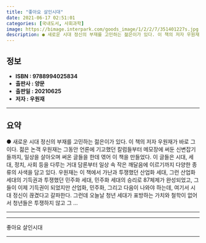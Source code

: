 ```yaml
---
title: "좋아요 살인시대"
date: 2021-06-17 02:51:01
categories: [국내도서, 사회과학]
image: https://bimage.interpark.com/goods_image/1/2/2/7/351401227s.jpg
description: ● 새로운 시대 정신의 부재를 고민하는 젊은이가 있다. 이 책의 저자 우원재가 바로 그이다. 젊은 논객 우원재는 그동안 언론에 기고했던 칼럼들부터 메모장에 써둔 신변잡기들까지, 일상을 살아오며 써온 글들을 한데 엮어 이 책을 만들었다. 이 글들은 시대, 세대, 정치, 사회 등을 다루는
---
```


## **정보**

- **ISBN : 9788994025834**
- **출판사 : 양문**
- **출판일 : 20210625**
- **저자 : 우원재**

------



## **요약**

●  새로운 시대 정신의 부재를 고민하는 젊은이가 있다. 이 책의 저자 우원재가 바로 그이다. 젊은 논객 우원재는 그동안 언론에 기고했던 칼럼들부터 메모장에 써둔 신변잡기들까지, 일상을 살아오며 써온 글들을 한데 엮어 이 책을 만들었다. 이 글들은 시대, 세대, 정치, 사회 등을 다루는 거대 담론부터 일상 속 작은 깨달음에 이르기까지 다양한 종류의 사색을 담고 있다. 우원재는 이 책에서 가난과 투쟁했던 산업화 세대, 그런 산업화 세대의 기득권과 투쟁했던 민주화 세대, 민주화 세대의 승리로 87체제가 완성되었고, 그들이 이제 기득권이 되었지만 산업화, 민주화, 그리고 다음이 나와야 하는데, 여기서 시대 정신이 끊겼다고 갈파한다. 그런데 오늘날 청년 세대가 표방하는 가치와 철학이 없어서 청년들은 투쟁하지 않고 그 ...

------



------


좋아요 살인시대 

------


